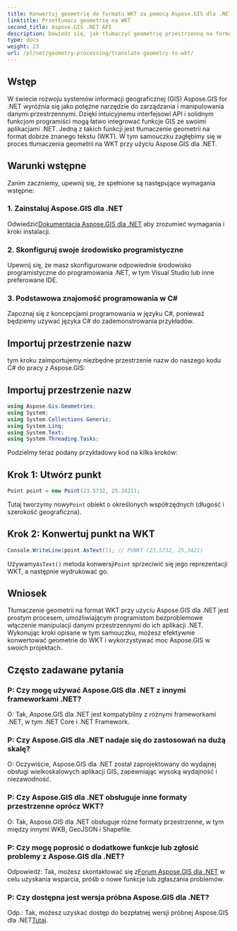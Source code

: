 ```yaml
---
title: Konwertuj geometrię do formatu WKT za pomocą Aspose.GIS dla .NET
linktitle: Przetłumacz geometrię na WKT
second_title: Aspose.GIS .NET API
description: Dowiedz się, jak tłumaczyć geometrię przestrzenną na format dobrze znanego tekstu (WKT) przy użyciu Aspose.GIS dla .NET. Zwiększ swoje umiejętności w zakresie programowania GIS.
type: docs
weight: 23
url: /pl/net/geometry-processing/translate-geometry-to-wkt/
---
```

## Wstęp
W świecie rozwoju systemów informacji geograficznej (GIS) Aspose.GIS for .NET wyróżnia się jako potężne narzędzie do zarządzania i manipulowania danymi przestrzennymi. Dzięki intuicyjnemu interfejsowi API i solidnym funkcjom programiści mogą łatwo integrować funkcje GIS ze swoimi aplikacjami .NET. Jedną z takich funkcji jest tłumaczenie geometrii na format dobrze znanego tekstu (WKT). W tym samouczku zagłębimy się w proces tłumaczenia geometrii na WKT przy użyciu Aspose.GIS dla .NET.
## Warunki wstępne
Zanim zaczniemy, upewnij się, że spełnione są następujące wymagania wstępne:
### 1. Zainstaluj Aspose.GIS dla .NET
 Odwiedzić[Dokumentacja Aspose.GIS dla .NET](https://reference.aspose.com/gis/net/) aby zrozumieć wymagania i kroki instalacji.
### 2. Skonfiguruj swoje środowisko programistyczne
Upewnij się, że masz skonfigurowane odpowiednie środowisko programistyczne do programowania .NET, w tym Visual Studio lub inne preferowane IDE.
### 3. Podstawowa znajomość programowania w C#
Zapoznaj się z koncepcjami programowania w języku C#, ponieważ będziemy używać języka C# do zademonstrowania przykładów.

## Importuj przestrzenie nazw
tym kroku zaimportujemy niezbędne przestrzenie nazw do naszego kodu C# do pracy z Aspose.GIS:
## Importuj przestrzenie nazw
```csharp
using Aspose.Gis.Geometries;
using System;
using System.Collections.Generic;
using System.Linq;
using System.Text;
using System.Threading.Tasks;
```

Podzielmy teraz podany przykładowy kod na kilka kroków:
## Krok 1: Utwórz punkt
```csharp
Point point = new Point(23.5732, 25.3421);
```
 Tutaj tworzymy nowy`Point` obiekt o określonych współrzędnych (długość i szerokość geograficzna).
## Krok 2: Konwertuj punkt na WKT
```csharp
Console.WriteLine(point.AsText()); // PUNKT (23,5732, 25,3421)
```
 Używamy`AsText()` metoda konwersji`Point` sprzeciwić się jego reprezentacji WKT, a następnie wydrukować go.

## Wniosek
Tłumaczenie geometrii na format WKT przy użyciu Aspose.GIS dla .NET jest prostym procesem, umożliwiającym programistom bezproblemowe włączenie manipulacji danymi przestrzennymi do ich aplikacji .NET. Wykonując kroki opisane w tym samouczku, możesz efektywnie konwertować geometrie do WKT i wykorzystywać moc Aspose.GIS w swoich projektach.
## Często zadawane pytania
### P: Czy mogę używać Aspose.GIS dla .NET z innymi frameworkami .NET?
O: Tak, Aspose.GIS dla .NET jest kompatybilny z różnymi frameworkami .NET, w tym .NET Core i .NET Framework.
### P: Czy Aspose.GIS dla .NET nadaje się do zastosowań na dużą skalę?
O: Oczywiście, Aspose.GIS dla .NET został zaprojektowany do wydajnej obsługi wielkoskalowych aplikacji GIS, zapewniając wysoką wydajność i niezawodność.
### P: Czy Aspose.GIS dla .NET obsługuje inne formaty przestrzenne oprócz WKT?
O: Tak, Aspose.GIS dla .NET obsługuje różne formaty przestrzenne, w tym między innymi WKB, GeoJSON i Shapefile.
### P: Czy mogę poprosić o dodatkowe funkcje lub zgłosić problemy z Aspose.GIS dla .NET?
 Odpowiedź: Tak, możesz skontaktować się z[Forum Aspose.GIS dla .NET](https://forum.aspose.com/c/gis/33) w celu uzyskania wsparcia, próśb o nowe funkcje lub zgłaszania problemów.
### P: Czy dostępna jest wersja próbna Aspose.GIS dla .NET?
 Odp.: Tak, możesz uzyskać dostęp do bezpłatnej wersji próbnej Aspose.GIS dla .NET[Tutaj](https://releases.aspose.com/).